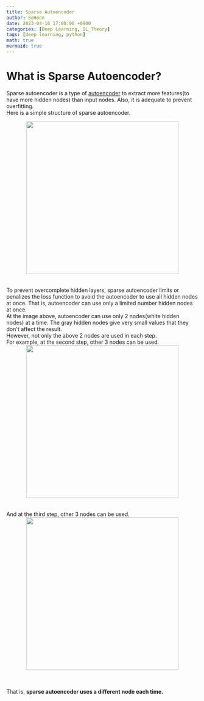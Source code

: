 ```yaml
---
title: Sparse Autoencoder
author: SeHoon
date: 2023-04-16 17:00:00 +0900
categories: [Deep Learning, DL_Theory]
tags: [deep learning, python]
math: true
mermaid: true
---
```


# What is Sparse Autoencoder?
Sparse autoencoder is a type of [autoencoder](https://csh970605.github.io/posts/Auto_Encoder/) to extract more features(to have more hidden nodes) than input nodes. Also, it is adequate to prevent overfitting.<br>
Here is a simple structure of sparse autoencoder.
<center>
<img src="https://user-images.githubusercontent.com/28240052/232287646-c05fdd2d-4f5b-422b-8c9a-4367106aaf16.png" width=400>
</center>
<br><br>
To prevent overcomplete hidden layers, sparse autoencoder limits or penalizes the loss function to avoid the autoencoder to use all hidden nodes at once. That is, autoencoder can use only a limited number hidden nodes at once.<br>
At the image above, autoencoder can use only 2 nodes(white hidden nodes) at a time. The gray hidden nodes give very small values that they don't affect the result.<br>
However, not only the above 2 nodes are used in each step. <br>
For example, at the second step, other 3 nodes can be used.
<center>
<img src="https://user-images.githubusercontent.com/28240052/232287879-c9a4f104-be32-4e95-9243-72f2bf7970d1.png" width=400>
</center>
<br><br>
And at the third step, other 3 nodes can be used.
<center>
<img src="https://user-images.githubusercontent.com/28240052/232287923-8cb19e05-2ca1-4ae5-a3d4-928b89d06a26.png" width=400>
</center>
<br><br>

That is, **sparse autoencoder uses a different node each time.**

